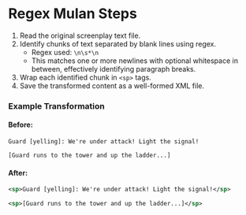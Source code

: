 # Regex Mulan Steps

1. Read the original screenplay text file.
2. Identify chunks of text separated by blank lines using regex.
   - Regex used: `\n\s*\n`
   - This matches one or more newlines with optional whitespace in between, effectively identifying paragraph breaks.
3. Wrap each identified chunk in `<sp>` tags.
4. Save the transformed content as a well-formed XML file.

### Example Transformation

#### Before:
```
Guard [yelling]: We're under attack! Light the signal!

[Guard runs to the tower and up the ladder...]
```

#### After:
```xml
<sp>Guard [yelling]: We're under attack! Light the signal!</sp>

<sp>[Guard runs to the tower and up the ladder...]</sp>
```


